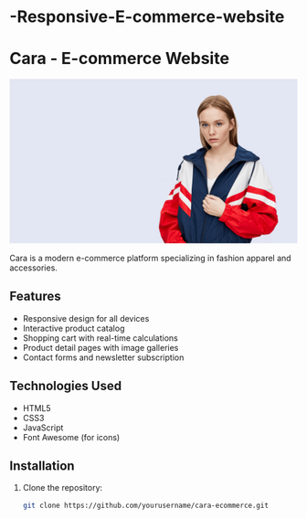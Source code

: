 # -Responsive-E-commerce-website 
# Cara - E-commerce Website

![Project Preview](img/hero4.png)

Cara is a modern e-commerce platform specializing in fashion apparel and accessories.

## Features

- Responsive design for all devices
- Interactive product catalog
- Shopping cart with real-time calculations
- Product detail pages with image galleries
- Contact forms and newsletter subscription

## Technologies Used

- HTML5
- CSS3
- JavaScript
- Font Awesome (for icons)

## Installation

1. Clone the repository:
   ```bash
   git clone https://github.com/yourusername/cara-ecommerce.git
